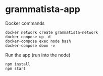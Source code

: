 # grammatista-app

Docker commands
```
docker network create grammatista-network
docker-compose up -d
docker-compose exec node bash
docker-compose down -v
```

Run the app (run into the node)
```
npm install
npm start
```
